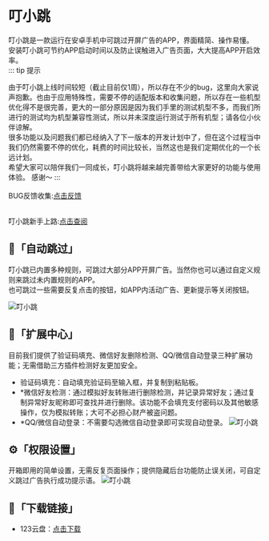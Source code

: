 # 叮小跳
叮小跳是一款运行在安卓手机中可跳过开屏广告的APP，界面精简、操作易懂。
安装叮小跳可节约APP启动时间以及防止误触进入广告页面，大大提高APP开启效率。<br/>
::: tip 提示

由于叮小跳上线时间较短（截止目前仅1周），所以存在不少的bug，这里向大家说声抱歉。也由于应用特殊性，需要不停的适配版本和收集问题，所以存在一些机型优化得不是很完善，更大的一部分原因是因为我们手里的测试机型不多，而我们所进行的测试均为机型兼容性测试，所以并未深度运行测试于所有机型；请各位小伙伴谅解。<br/>
很多功能以及问题我们都已经纳入了下一版本的开发计划中了，但在这个过程当中我们仍然需要不停的优化，耗费的时间比较长，当然这也是我们定期优化的一个长远计划。<br/>
希望大家可以陪伴我们一同成长，叮小跳将越来越完善带给大家更好的功能与使用体验。
感谢～
:::
<br/>
<br/>BUG反馈收集:[点击反馈](https://vika.cn/share/shr4LaTtSlYw0QNiVsHlD)

<br/>叮小跳新手上路:[点击查阅](xinshou.md)

## 🚀「自动跳过」
叮小跳已内置多种规则，可跳过大部分APP开屏广告。当然你也可以通过自定义规则来跳过未内置规则的APP。<br/>也可跳过一些需要反复点击的按钮，如APP内活动广告、更新提示等关闭按钮。

![叮小跳](https://b.dinglegedong.com/img/1.png)

## 📱「扩展中心」
目前我们提供了验证码填充、微信好友删除检测、QQ/微信自动登录三种扩展功能；无需借助三方插件检测好友更加安全。
* 验证码填充：自动填充验证码至输入框，并复制到粘贴板。
* *微信好友检测：通过模拟好友转账进行删除检测，并记录异常好友；通过复制异常好友昵称即可查找并进行删除。该功能不会填充支付密码以及其他敏感操作，仅为模拟转账；大可不必担心财产被盗问题。
* *QQ/微信自动登录：不需要勾选微信自动登录即可实现自动登录。
![叮小跳](https://b.dinglegedong.com/img/2.png)

## ⚙️「权限设置」
开箱即用的简单设置，无需反复页面操作；提供隐藏后台功能防止误关闭，可自定义跳过广告执行成功提示语。
![叮小跳](https://b.dinglegedong.com/img/3.png)


## 🔗「下载链接」
* 123云盘：[点击下载](https://www.123pan.com/s/bud7Vv-pUBd3)

